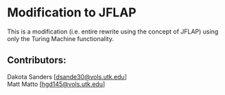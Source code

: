 # Modification to JFLAP
This is a modification (i.e. entire rewrite using the concept of JFLAP) using only the Turing Machine functionality.

## Contributors:
Dakota Sanders [dsande30@vols.utk.edu] </br>
Matt Matto [hgd145@vols.utk.edu] </br>
